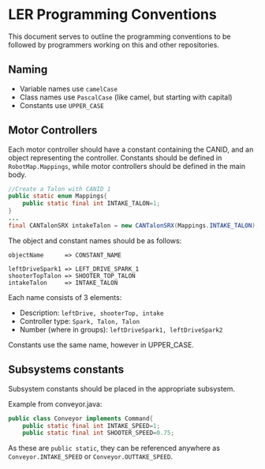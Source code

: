 # LER Programming Conventions
This document serves to outline the programming conventions to be followed by programmers working on this and other repositories.

## Naming
 - Variable names use `camelCase`
 - Class names use `PascalCase` (like camel, but starting with capital)
 - Constants use `UPPER_CASE`
 
## Motor Controllers
Each motor controller should have a constant containing the CANID, and an object representing the controller. Constants should be defined in `RobotMap.Mappings`, while motor controllers should be defined in the main body.
``` java
//Create a Talon with CANID 1
public static enum Mappings{
    public static final int INTAKE_TALON=1;
}
...
final CANTalonSRX intakeTalon = new CANTalonSRX(Mappings.INTAKE_TALON);
```

The object and constant names should be as follows:
``` 
objectName      => CONSTANT_NAME

leftDriveSpark1 => LEFT_DRIVE_SPARK_1
shooterTopTalon => SHOOTER_TOP_TALON
intakeTalon     => INTAKE_TALON
 ```
Each name consists of 3 elements:
- Description: `leftDrive, shooterTop, intake`
- Controller type: `Spark, Talon, Talon`
- Number (where in groups): `leftDriveSpark1, leftDriveSpark2`

Constants use the same name, however in UPPER_CASE. 

## Subsystems constants
Subsystem constants should be placed in the appropriate subsystem. 

Example from conveyor.java:
```java 
public class Conveyor implements Command{
    public static final int INTAKE_SPEED=1;
    public static final int SHOOTER_SPEED=0.75;
```
As these are `public static`, they can be referenced anywhere as `Conveyor.INTAKE_SPEED` or `Conveyor.OUTTAKE_SPEED`.





